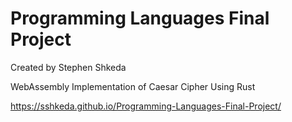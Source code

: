 # Programming Languages Final Project

Created by Stephen Shkeda

WebAssembly Implementation of Caesar Cipher Using Rust

https://sshkeda.github.io/Programming-Languages-Final-Project/
